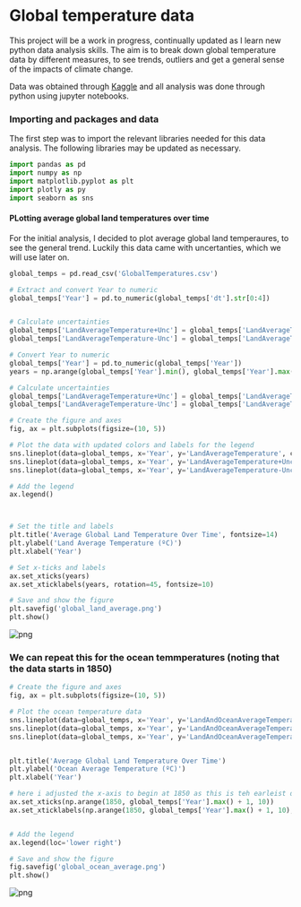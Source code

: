 # Global temperature data

This project will be a work in progress, continually updated as I learn new python data analysis skills. The aim is to break down global temperature data by different measures, to see trends, outliers and get a general sense of the impacts of climate change.

Data was obtained through [Kaggle](https://www.kaggle.com/datasets/berkeleyearth/climate-change-earth-surface-temperature-data?resource=download) and all analysis was done through python using jupyter notebooks.







### Importing and packages and data

The first step was to import the relevant libraries needed for this data analysis. The following libraries may be updated as necessary.




```python
import pandas as pd
import numpy as np
import matplotlib.pyplot as plt
import plotly as py
import seaborn as sns
```

#### PLotting average global land temperatures over time

For the initial analysis, I decided to plot average global land temperaures, to see the general trend. Luckily this data came with uncertanties, which we will use later on.


```python
global_temps = pd.read_csv('GlobalTemperatures.csv')

# Extract and convert Year to numeric
global_temps['Year'] = pd.to_numeric(global_temps['dt'].str[0:4])


# Calculate uncertainties
global_temps['LandAverageTemperature+Unc'] = global_temps['LandAverageTemperature'] + global_temps['LandAverageTemperatureUncertainty']
global_temps['LandAverageTemperature-Unc'] = global_temps['LandAverageTemperature'] - global_temps['LandAverageTemperatureUncertainty']


```


```python
# Convert Year to numeric
global_temps['Year'] = pd.to_numeric(global_temps['Year'])
years = np.arange(global_temps['Year'].min(), global_temps['Year'].max() + 1, 10)

# Calculate uncertainties
global_temps['LandAverageTemperature+Unc'] = global_temps['LandAverageTemperature'] + global_temps['LandAverageTemperatureUncertainty']
global_temps['LandAverageTemperature-Unc'] = global_temps['LandAverageTemperature'] - global_temps['LandAverageTemperatureUncertainty']

# Create the figure and axes
fig, ax = plt.subplots(figsize=(10, 5))

# Plot the data with updated colors and labels for the legend
sns.lineplot(data=global_temps, x='Year', y='LandAverageTemperature', color='#B39DDB', ax=ax, label='Temperature')  # Soft Purple
sns.lineplot(data=global_temps, x='Year', y='LandAverageTemperature+Unc', color='#EF5350', ax=ax, label='+ Uncertainty')  # Soft Red
sns.lineplot(data=global_temps, x='Year', y='LandAverageTemperature-Unc', color='#66BB6A', ax=ax, label='- Uncertainty')  # Green

# Add the legend
ax.legend()



# Set the title and labels
plt.title('Average Global Land Temperature Over Time', fontsize=14)
plt.ylabel('Land Average Temperature (ºC)')
plt.xlabel('Year')

# Set x-ticks and labels
ax.set_xticks(years)
ax.set_xticklabels(years, rotation=45, fontsize=10)

# Save and show the figure
plt.savefig('global_land_average.png')
plt.show()

```


    
![png](output_5_0.png)
    


### We can repeat this for the ocean temmperatures (noting that the data starts in 1850)


```python
# Create the figure and axes
fig, ax = plt.subplots(figsize=(10, 5))

# Plot the ocean temperature data
sns.lineplot(data=global_temps, x='Year', y='LandAndOceanAverageTemperature', color='#B39DDB', ax=ax, label='Ocean Temperature')  # SkyBlue
sns.lineplot(data=global_temps, x='Year', y='LandAndOceanAverageTemperature+Unc', color='#EF5350', ax=ax, label='+ Uncertainty')  # Tomato
sns.lineplot(data=global_temps, x='Year', y='LandAndOceanAverageTemperature-Unc', color='#66BB6A', ax=ax, label='- Uncertainty')  # SteelBlue


plt.title('Average Global Land Temperature Over Time')
plt.ylabel('Ocean Average Temperature (ºC)')
plt.xlabel('Year')

# here i adjusted the x-axis to begin at 1850 as this is teh earleist data available
ax.set_xticks(np.arange(1850, global_temps['Year'].max() + 1, 10))
ax.set_xticklabels(np.arange(1850, global_temps['Year'].max() + 1, 10), rotation=45, fontsize=10)


# Add the legend
ax.legend(loc='lower right')

# Save and show the figure
fig.savefig('global_ocean_average.png')
plt.show()

```


    
![png](output_7_0.png)
    

